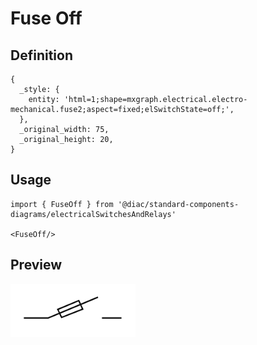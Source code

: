 # Fuse Off

## Definition

```
{
  _style: { 
    entity: 'html=1;shape=mxgraph.electrical.electro-mechanical.fuse2;aspect=fixed;elSwitchState=off;',
  },
  _original_width: 75,
  _original_height: 20,
}
```

## Usage

```
import { FuseOff } from '@diac/standard-components-diagrams/electricalSwitchesAndRelays'

<FuseOff/>
```

## Preview

<img src="./fuse-off.png" width="200"/>

